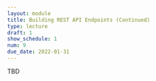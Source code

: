 ```yaml
---
layout: module
title: Building REST API Endpoints (Continued)
type: lecture
draft: 1
show_schedule: 1
num: 9
due_date: 2022-01-31
---
```


TBD
